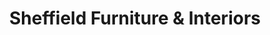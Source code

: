 ---
title: "Sheffield Furniture & Interiors"
url: /malvern/sheffield-furniture-and-interiors/
shop: furniture
---